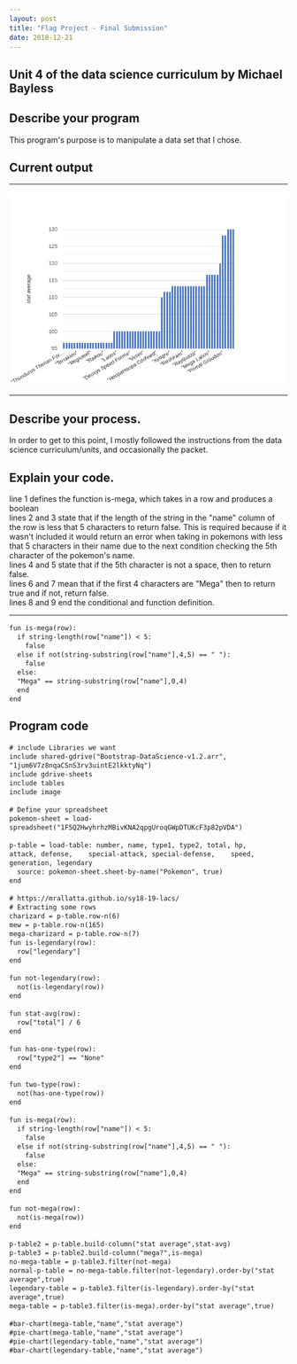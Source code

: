 ```yaml
---
layout: post
title: "Flag Project - Final Submission"
date: 2018-12-21
---
```


## Unit 4 of the data science curriculum by Michael Bayless

## Describe your program

This program's purpose is to manipulate a data set that I chose. 

## Current output

* * *
![Chart](/images/chart.png)
* * *

## Describe your process.

In order to get to this point, I mostly followed the instructions from the data science curriculum/units, and occasionally the packet.

## Explain your code.

line 1 defines the function is-mega, which takes in a row and produces a boolean<br>
lines 2 and 3 state that if the length of the string in the "name" column of the row is less that 5 characters to return false. This is required because if it wasn't included it would return an error when taking in pokemons with less that 5 characters in their name due to the next condition checking the 5th character of the pokemon's name. <br>
lines 4 and 5 state that if the 5th character is not a space, then to return false.<br>
lines 6 and 7 mean that if the first 4 characters are "Mega" then to return true and if not, return false.<br>
lines 8 and 9 end the conditional and function definition.<br>
* * *

```
fun is-mega(row):
  if string-length(row["name"]) < 5:
    false
  else if not(string-substring(row["name"],4,5) == " "):
    false
  else:
  "Mega" == string-substring(row["name"],0,4)
  end
end
```


## Program code

```
# include Libraries we want
include shared-gdrive("Bootstrap-DataScience-v1.2.arr", "1jum6V7z8nqaCSnS3rv3uintE2lkktyNq")
include gdrive-sheets
include tables
include image

# Define your spreadsheet
pokemon-sheet = load-spreadsheet("1F5Q2HwyhrhzMBivKNA2qpgUroqGWpDTUKcF3p82pVDA")

p-table = load-table: number, name, type1, type2, total, hp,	attack,	defense,	special-attack,	special-defense,	speed,	generation,	legendary
  source: pokemon-sheet.sheet-by-name("Pokemon", true)
end
  
# https://mrallatta.github.io/sy18-19-lacs/
# Extracting some rows
charizard = p-table.row-n(6)
mew = p-table.row-n(165)
mega-charizard = p-table.row-n(7)
fun is-legendary(row):
  row["legendary"]
end

fun not-legendary(row):
  not(is-legendary(row))
end

fun stat-avg(row):
  row["total"] / 6
end

fun has-one-type(row):
  row["type2"] == "None"
end

fun two-type(row):
  not(has-one-type(row))
end

fun is-mega(row):
  if string-length(row["name"]) < 5:
    false
  else if not(string-substring(row["name"],4,5) == " "):
    false
  else:
  "Mega" == string-substring(row["name"],0,4)
  end
end

fun not-mega(row):
  not(is-mega(row))
end

p-table2 = p-table.build-column("stat average",stat-avg)
p-table3 = p-table2.build-column("mega?",is-mega)
no-mega-table = p-table3.filter(not-mega)
normal-p-table = no-mega-table.filter(not-legendary).order-by("stat average",true)
legendary-table = p-table3.filter(is-legendary).order-by("stat average",true)
mega-table = p-table3.filter(is-mega).order-by("stat average",true)

#bar-chart(mega-table,"name","stat average")
#pie-chart(mega-table,"name","stat average")
#pie-chart(legendary-table,"name","stat average")
#bar-chart(legendary-table,"name","stat average")



```
